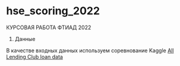 # hse_scoring_2022
КУРСОВАЯ РАБОТА ФТИАД 2022

1. Данные

В качестве входных данных используем соревнование Kaggle [All Lending Club loan data](https://www.kaggle.com/datasets/wordsforthewise/lending-club)
